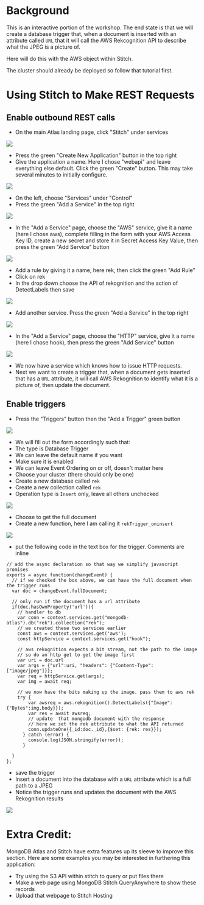 # Background

This is an interactive portion of the workshop. The end state is that we will create a database trigger that, when a document is inserted with an attribute called `URL` that it will call the AWS Rekcognition API to describe what the JPEG is a picture of.

Here will do this with the AWS object within Stitch.

The cluster should already be deployed so follow that tutorial first.

# Using Stitch to Make REST Requests

## Enable outbound REST calls

* On the main Atlas landing page, click "Stitch" under services

![](images/ss16.png)

* Press the green "Create New Application" button in the top right
* Give the application a name. Here I chose "webapi" and leave everything else default. Click the green "Create" button. This may take several minutes to initially configure.

![](images/ss17.png)

* On the left, choose "Services" under "Control" 
* Press the green "Add a Service" in the top right

![](images/ss18.png)

* In the "Add a Service" page, choose the "AWS" service, give it a name (here I chose aws), complete filling in the form with your AWS Access Key ID, create a new secret and store it in Secret Access Key Value, then press the green "Add Service" button

![](images/ss24.png)

* Add a rule by giving it a name, here rek, then click the green "Add Rule"
* Click on rek
* In the drop down choose the API of rekognition and the action of DetectLabels then save

![](images/ss25.png)

* Add another service. Press the green "Add a Service" in the top right

![](images/ss18.png)

* In the "Add a Service" page, choose the "HTTP" service, give it a name (here I chose hook), then press the green "Add Service" button

![](images/ss19.png)

* We now have a service which knows how to issue HTTP requests. 
* Next we want to create a trigger that, when a document gets inserted that has a `URL` attribute, it will call AWS Rekognition to identify what it is a picture of, then update the document.

## Enable triggers

* Press the "Triggers" button then the "Add a Trigger" green button

![](images/ss20.png)

* We will fill out the form accordingly such that:
* The type is Database Trigger
* We can leave the default name if you want
* Make sure it is enabled
* We can leave Event Ordering on or off, doesn't matter here
* Choose your cluster (there should only be one)
* Create a new database called `rek`
* Create a new collection called `rek`
* Operation type is `Insert` only, leave all others unchecked

![](images/ss21.png)

* Choose to get the full document
* Create a new function, here I am calling it `rekTrigger_oninsert`

![](images/ss22.png)

* put the following code in the text box for the trigger. Comments are inline

```
// add the async declaration so that way we simplify javascript promises
exports = async function(changeEvent) {
  // if we checked the box above, we can have the full document when the trigger runs
  var doc = changeEvent.fullDocument;
  
  // only run if the document has a url attribute
  if(doc.hasOwnProperty('url')){
    // handler to db
    var conn = context.services.get("mongodb-atlas").db("rek").collection("rek");
    // we created these two services earlier
    const aws = context.services.get('aws');
    const httpService = context.services.get("hook");
    
    // aws rekognition expects a bit stream, not the path to the image
    // so do an http get to get the image first
    var uri = doc.url
    var args = {"url":uri, "headers": {"Content-Type":["image/jpeg"]}};
    var req = httpService.get(args);
    var img = await req;
    
    // we now have the bits making up the image. pass them to aws rek
    try {
        var awsreq = aws.rekognition().DetectLabels({"Image": {"Bytes":img.body}});
        var res = await awsreq;
        // update  that mongodb document with the response
        // here we set the rek attribute to what the API returned
        conn.updateOne({_id:doc._id},{$set: {rek: res}});
      } catch (error) {
        console.log(JSON.stringify(error));
      }
    
  }
};
```

* save the trigger
* Insert a document into the database with a `URL` attribute which is a full path to a JPEG
* Notice the trigger runs and updates the document with the AWS Rekognition results

![](images/ss23.png)

# Extra Credit:

MongoDB Atlas and Stitch have extra features up its sleeve to improve this section. Here are some examples you may be interested in furthering this application: 

* Try using the S3 API within stitch to query or put files there
* Make a web page using MongoDB Stitch QueryAnywhere to show these records
* Upload that webpage to Stitch Hosting